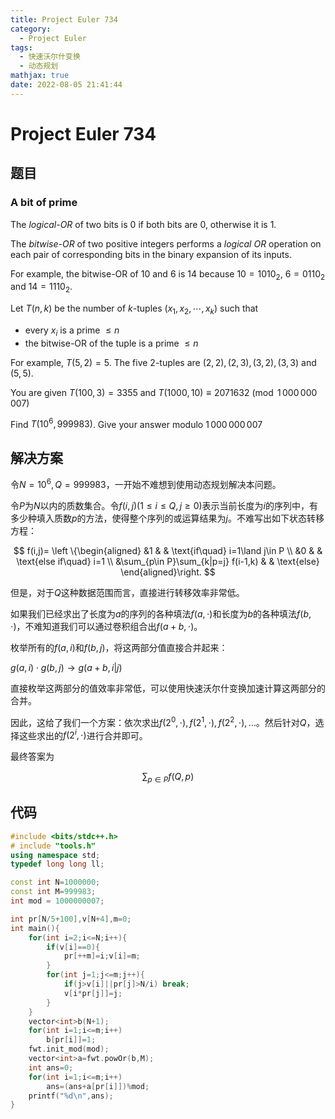 ```yaml
---
title: Project Euler 734
category:
  - Project Euler
tags:
  - 快速沃尔什变换
  - 动态规划
mathjax: true
date: 2022-08-05 21:41:44
---
```


<escape><!-- more --></escape>

# Project Euler 734

## 题目

### A bit of prime

The *logical-OR* of two bits is $0$ if both bits are $0$, otherwise it is $1$.

The *bitwise-OR* of two positive integers performs a <i>logical OR</i> operation on each pair of corresponding bits in the binary expansion of its inputs.

For example, the bitwise-OR of $10$ and $6$ is $14$ because $10 = 1010_2$, $6 = 0110_2$ and $14 = 1110_2$.

Let $T(n, k)$ be the number of $k$-tuples $(x_1, x_2,\cdots,x_k)$ such that

- every $x_i$ is a prime $\leq n$
- the bitwise-OR of the tuple is a prime $\leq n$

For example, $T(5, 2)=5$. The five $2$-tuples are $(2, 2), (2, 3), (3, 2), (3, 3)$ and $(5, 5)$.

You are given $T(100, 3) = 3355$ and $T(1000, 10) \equiv 2071632 \pmod{1\,000\,000\,007}$

Find $T(10^6,999983)$. Give your answer modulo $1\,000\,000\,007$

## 解决方案

令$N=10^6,Q=999983$，一开始不难想到使用动态规划解决本问题。

令$P$为$N$以内的质数集合。令$f(i,j)(1\le i\le Q,j\ge 0)$表示当前长度为$i$的序列中，有多少种填入质数$p$的方法，使得整个序列的或运算结果为$j$。不难写出如下状态转移方程：

$$
f(i,j)=
\left \{\begin{aligned}
  &1 & & \text{if\quad} i=1\land j\in P \\
  &0 & & \text{else if\quad} i=1 \\
  &\sum_{p\in P}\sum_{k|p=j} f(i-1,k) & & \text{else}
\end{aligned}\right.
$$

但是，对于$Q$这种数据范围而言，直接进行转移效率非常低。

如果我们已经求出了长度为$a$的序列的各种填法$f(a,\cdot)$和长度为$b$的各种填法$f(b,\cdot)$，不难知道我们可以通过卷积组合出$f(a+b,\cdot)$。

枚举所有的$f(a,i)$和$f(b,j)$，将这两部分值直接合并起来：

$g(a,i)\cdot g(b,j)\rightarrow g(a+b,i|j)$

直接枚举这两部分的值效率非常低，可以使用快速沃尔什变换加速计算这两部分的合并。

因此，这给了我们一个方案：依次求出$f(2^0,\cdot),f(2^1,\cdot),f(2^2,\cdot),\dots$。然后针对$Q$，选择这些求出的$f(2^i,\cdot)$进行合并即可。

最终答案为

$$\sum_{p\in P}f(Q,p)$$

## 代码

```C++
#include <bits/stdc++.h>
# include "tools.h"
using namespace std;
typedef long long ll;

const int N=1000000;
const int M=999983;
int mod = 1000000007;

int pr[N/5+100],v[N+4],m=0;
int main(){
    for(int i=2;i<=N;i++){
        if(v[i]==0){
            pr[++m]=i;v[i]=m;
        }
        for(int j=1;j<=m;j++){
            if(j>v[i]||pr[j]>N/i) break;
            v[i*pr[j]]=j;
        }
    }
    vector<int>b(N+1);
    for(int i=1;i<=m;i++)
        b[pr[i]]=1;
    fwt.init_mod(mod);
    vector<int>a=fwt.powOr(b,M);
    int ans=0;
    for(int i=1;i<=m;i++)
        ans=(ans+a[pr[i]])%mod;
    printf("%d\n",ans);
}

```
